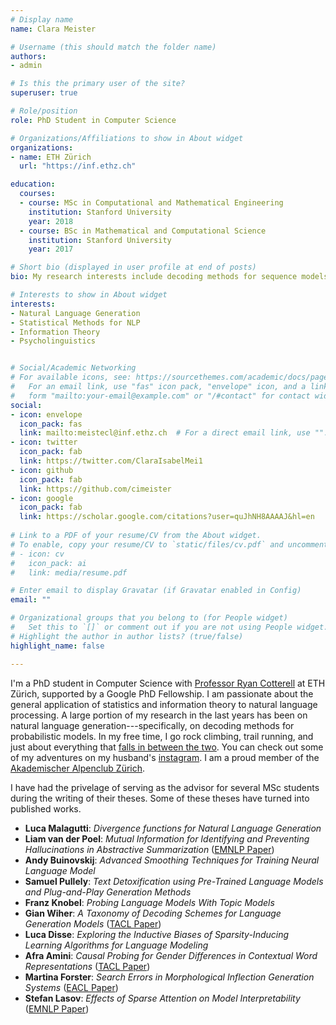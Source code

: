 ```yaml
---
# Display name
name: Clara Meister

# Username (this should match the folder name)
authors:
- admin

# Is this the primary user of the site?
superuser: true

# Role/position
role: PhD Student in Computer Science

# Organizations/Affiliations to show in About widget
organizations:
- name: ETH Zürich
  url: "https://inf.ethz.ch"

education:
  courses:
  - course: MSc in Computational and Mathematical Engineering
    institution: Stanford University
    year: 2018
  - course: BSc in Mathematical and Computational Science
    institution: Stanford University
    year: 2017

# Short bio (displayed in user profile at end of posts)
bio: My research interests include decoding methods for sequence models and the general applications of information theory and statistics to NLP

# Interests to show in About widget
interests:
- Natural Language Generation
- Statistical Methods for NLP
- Information Theory 
- Psycholinguistics


# Social/Academic Networking
# For available icons, see: https://sourcethemes.com/academic/docs/page-builder/#icons
#   For an email link, use "fas" icon pack, "envelope" icon, and a link in the
#   form "mailto:your-email@example.com" or "/#contact" for contact widget.
social:
- icon: envelope
  icon_pack: fas
  link: mailto:meistecl@inf.ethz.ch  # For a direct email link, use "".
- icon: twitter
  icon_pack: fab
  link: https://twitter.com/ClaraIsabelMei1
- icon: github
  icon_pack: fab
  link: https://github.com/cimeister
- icon: google
  icon_pack: fab
  link: https://scholar.google.com/citations?user=quJhNH8AAAAJ&hl=en
  
# Link to a PDF of your resume/CV from the About widget.
# To enable, copy your resume/CV to `static/files/cv.pdf` and uncomment the lines below.
# - icon: cv
#   icon_pack: ai
#   link: media/resume.pdf

# Enter email to display Gravatar (if Gravatar enabled in Config)
email: ""

# Organizational groups that you belong to (for People widget)
#   Set this to `[]` or comment out if you are not using People widget.
# Highlight the author in author lists? (true/false)
highlight_name: false

---
```

I'm a PhD student in Computer Science with [Professor Ryan Cotterell](https://rycolab.io/authors/ryan/) at ETH Zürich, supported by a Google PhD Fellowship. I am passionate about the general application of statistics and information theory to natural language processing. A large portion of my research in the last years has been on natural language generation---specifically, on decoding methods for probabilistic models. In my free time, I go rock climbing, trail running, and just about everything that [falls in between the two](https://www.pinterest.com/pin/254171972697256670/). You can check out some of my adventures on my husband's [instagram](https://www.instagram.com/timaiken/). I am a proud member of the [Akademischer Alpenclub Zürich](https://aacz.ethz.ch/). 

I have had the privelage of serving as the advisor for several MSc students during the writing of their theses. Some of these theses have turned into published works.

* **Luca Malagutti**: *Divergence functions for Natural Language Generation*
* **Liam van der Poel**: *Mutual Information for Identifying and Preventing Hallucinations in Abstractive Summarization* ([EMNLP Paper](https://aclanthology.org/2022.emnlp-main.399/))
* **Andy Buinovskij**: *Advanced Smoothing Techniques for Training Neural Language Model*
* **Samuel Pullely**: *Text Detoxification using Pre-Trained Language Models and Plug-and-Play Generation Methods*
* **Franz Knobel**: *Probing Language Models With Topic Models*
* **Gian Wiher**: *A Taxonomy of Decoding Schemes for Language Generation Models* ([TACL Paper](https://direct.mit.edu/tacl/article/doi/10.1162/tacl_a_00502/113024/On-Decoding-Strategies-for-Neural-Text-Generators))
* **Luca Disse**: *Exploring the Inductive Biases of Sparsity-Inducing Learning Algorithms for Language Modeling*
* **Afra Amini**: *Causal Probing for Gender Differences in Contextual Word Representations* ([TACL Paper](https://arxiv.org/abs/2205.07043))
* **Martina Forster**: *Search Errors in Morphological Inflection Generation Systems* ([EACL Paper](https://aclanthology.org/2021.eacl-main.118/))
* **Stefan Lasov**: *Effects of Sparse Attention on Model Interpretability* ([EMNLP Paper](https://aclanthology.org/2021.acl-short.17.pdf))
